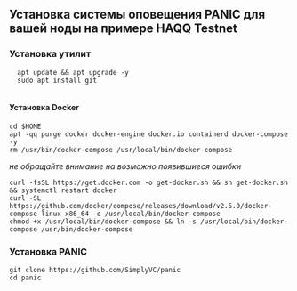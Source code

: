 ## Установка системы оповещения PANIC для вашей ноды на примере HAQQ Testnet

### Установка утилит 
```
  apt update && apt upgrade -y
  sudo apt install git
  
  ```
#### Установка Docker

```
cd $HOME 
apt -qq purge docker docker-engine docker.io containerd docker-compose -y 
rm /usr/bin/docker-compose /usr/local/bin/docker-compose 
```
_не обращайте внимание на возможно появившиеся ошибки_
```
curl -fsSL https://get.docker.com -o get-docker.sh && sh get-docker.sh && systemctl restart docker 
curl -SL https://github.com/docker/compose/releases/download/v2.5.0/docker-compose-linux-x86_64 -o /usr/local/bin/docker-compose 
chmod +x /usr/local/bin/docker-compose && ln -s /usr/local/bin/docker-compose /usr/bin/docker-compose 
```
### Установка PANIC
```
git clone https://github.com/SimplyVC/panic
cd panic
```
